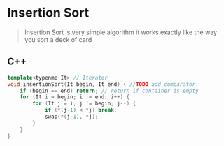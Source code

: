 # Insertion Sort
> Insertion Sort is very simple algorithm
> it works exactly like the way you sort a deck of card

## C++
```cpp
template<typenme It> // Iterator
void insertionSort(It begin, It end) { //TODO add comparator
    if (begin == end) return; // return if container is empty
    for (It i = begin; i != end; i++) {
        for (It j = i; j != begin; j--) {
            if (*(j-1) < *j) break;
            swap(*(j-1), *j);
        }
    }
}
```
